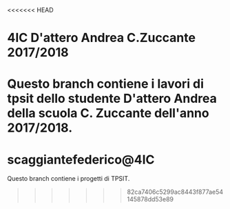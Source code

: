 <<<<<<< HEAD
# 4IC D'attero Andrea C.Zuccante 2017/2018
Questo branch contiene i lavori di tpsit dello studente D'attero Andrea della scuola C. Zuccante dell'anno 2017/2018.
=======
# scaggiantefederico@4IC
Questo branch contiene i progetti di TPSIT.
>>>>>>> 82ca7406c5299ac8443f877ae54145878dd53e89
